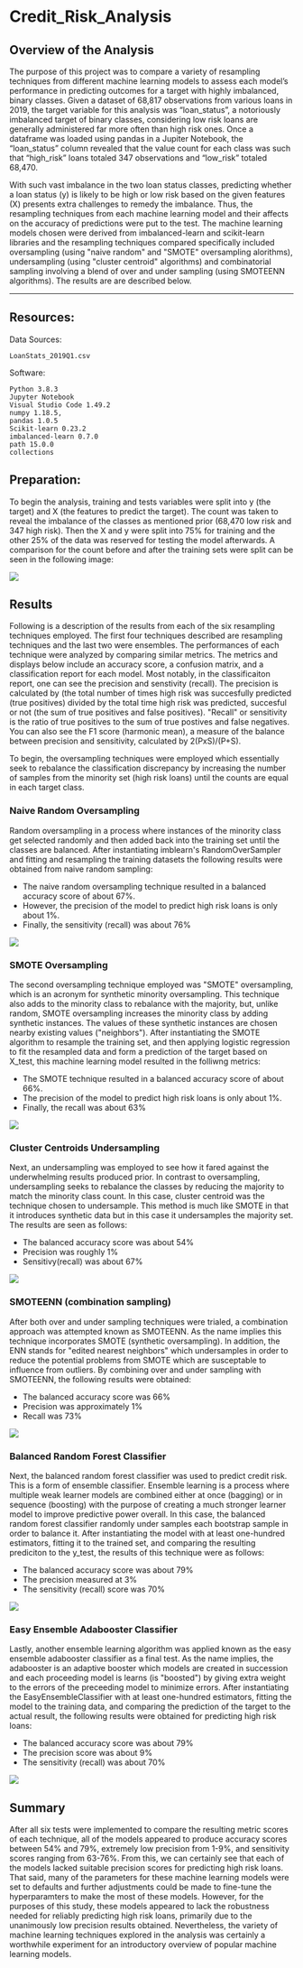 # Credit_Risk_Analysis


## Overview of the Analysis

The purpose of this project was to compare a variety of resampling techniques from different machine learning models to assess each model’s performance in predicting outcomes for a target with highly imbalanced, binary classes.  Given a dataset of 68,817 observations from various loans in 2019, the target variable for this analysis was “loan_status”, a notoriously imbalanced target of binary classes, considering low risk loans are generally administered far more often than high risk ones.  Once a dataframe was loaded using pandas in a Jupiter Notebook, the “loan_status” column revealed that the value count for each class was such that “high_risk” loans totaled 347 observations and “low_risk” totaled 68,470.  


With such vast imbalance in the two loan status classes, predicting whether a loan status (y) is likely to be high or low risk based on the given features (X) presents extra challenges to remedy the imbalance.  Thus, the resampling techniques from each machine learning model and their affects on the accuracy of predictions were put to the test.  The machine learning models chosen were derived from imbalanced-learn and scikit-learn libraries and the resampling techniques compared specifically included oversampling (using "naive random" and "SMOTE" oversampling alorithms), undersampling (using "cluster centroid" algorithms) and combinatorial sampling involving a blend of over and under sampling (using SMOTEENN algorithms).  The results are are described below.

---------------------------------------------
## Resources:

Data Sources: 
    
    LoanStats_2019Q1.csv

    

Software: 

    Python 3.8.3
    Jupyter Notebook
    Visual Studio Code 1.49.2
    numpy 1.18.5, 
    pandas 1.0.5
    Scikit-learn 0.23.2
    imbalanced-learn 0.7.0
    path 15.0.0
    collections


## Preparation:

To begin the analysis, training and tests variables were split into y (the target) and X (the features to predict the target).  The count was taken to reveal the imbalance of the classes as mentioned prior (68,470 low risk and 347 high risk).  Then the X and y were split into 75% for training and the other 25% of the data was reserved for testing the model afterwards.  A comparison for the count before and after the training sets were split can be seen in the following image:

![](images_for_readme/train_test_split.png)


## Results

Following is a description of the results from each of the six resampling techniques employed.  The first four techniques described are resampling techniques and the last two were ensembles.  The performances of each technique were analyzed by comparing similar metrics.  The metrics and displays below include an accuracy score, a confusion matrix, and a classification report for each model.  Most notably, in the classificaiton report, one can see the precision and senstivity (recall).  The precision is calculated by (the total number of times high risk was succesfully predicted (true positives) divided by the total time high risk was predicted, succesful or not (the sum of true positives and false positives).  "Recall" or sensitivity is the ratio of true positives to the sum of true postives and false negatives.  You can also see the F1 score (harmonic mean), a measure of the balance between precision and sensitivity, calculated by 2(PxS)/(P+S).


To begin, the oversampling techniques were employed which essentially seek to rebalance the classification discrepancy by increasing the number of samples from the minority set (high risk loans) until the counts are equal in each target class.

### Naive Random Oversampling

Random oversampling in a process where instances of the minority class get selected randomly and then added back into the training set until the classes are balanced. After instantiating imblearn's RandomOverSampler and fitting and resampling the training datasets the following results were obtained from naive random sampling:

- The naive random oversampling technique resulted in a balanced accuracy score of about 67%.
- However, the precision of the model to predict high risk loans is only about 1%.  
- Finally, the sensitivity (recall) was about 76%

![](images_for_readme/random_oversampling.png)


### SMOTE Oversampling

The second oversampling technique employed was "SMOTE" oversampling, which is an acronym for synthetic minority oversampling.  This technique also adds to the minority class to rebalance with the majority, but, unlike random, SMOTE oversampling increases the minority class by adding synthetic instances.  The values of these synthetic instances are chosen nearby existing values ("neighbors").  After instantiating the SMOTE algorithm to resample the training set, and then applying logistic regression to fit the resampled data and form a prediction of the target based on X_test, this machine learning model resulted in the folliwng metrics:

- The SMOTE technique resulted in a balanced accuracy score of about 66%.
- The precision of the model to predict high risk loans is only about 1%.  
- Finally, the recall was about 63%

![](images_for_readme/SMOTE.png)




### Cluster Centroids Undersampling

Next, an undersampling was employed to see how it fared against the underwhelming results produced prior.  In contrast to oversampling, undersampling seeks to rebalance the classes by reducing the majority to match the minority class count.  In this case, cluster centroid was the technique chosen to undersample.  This method is much like SMOTE in that it introduces synthetic data but in this case it undersamples the majority set.  The results are seen as follows:

- The balanced accuracy score was about 54%
- Precision was roughly 1%
- Sensitivy(recall) was about 67%

![](images_for_readme/cluster_centroids_undersampling.png)


### SMOTEENN (combination sampling)

After both over and under sampling techniques were trialed, a combination approach was attempted known as SMOTEENN.  As the name implies this technique incorporates SMOTE (synthetic oversampling).  In addition, the ENN stands for "edited nearest neighbors" which undersamples in order to reduce the potential problems from SMOTE which are susceptable to influence from outliers.  By combining over and under sampling with SMOTEENN, the following results were obtained:

- The balanced accuracy score was 66%
- Precision was approximately 1%
- Recall was 73%

![](images_for_readme/smoteenn.png)


### Balanced Random Forest Classifier

Next, the balanced random forest classifier was used to predict credit risk.  This is a form of ensemble classifier.  Ensemble learning is a process where multiple weak learner models are combined either at once (bagging) or in sequence (boosting) with the purpose of creating a much stronger learner model to improve predictive power overall.  In this case, the balanced random forest classifier randomly under samples each bootstrap sample in order to balance it.  After instantiating the model with at least one-hundred estimators, fitting it to the trained set, and comparing the resulting prediciton to the y_test, the results of this technique were as follows:

- The balanced accuracy score was about 79%
- The precision measured at 3%
- The sensitivity (recall) score was 70%


![](images_for_readme/balanced_randomforest_classifier.png)

### Easy Ensemble Adabooster Classifier

Lastly, another ensemble learning algorithm was applied known as the easy ensemble adabooster classifier as a final test.  As the name implies, the adabooster is an adaptive booster which models are created in succession and each proceeding model is learns (is "boosted") by giving extra weight to the errors of the preceeding model to minimize errors.  After instantiating the EasyEnsembleClassifier with at least one-hundred estimators, fitting the model to the training data, and comparing the prediction of the target to the actual result, the following results were obtained for predicting high risk loans:

- The balanced accuracy score was about 79%
- The precision score was about 9%
- The sensitivity (recall) was about 70%

![](images_for_readme/adaboost.png)

## Summary

After all six tests were implemented to compare the resulting metric scores of each technique, all of the models appeared to produce accuracy scores between 54% and 79%, extremely low precision from 1-9%, and sensitivity scores ranging from 63-76%.  From this, we can certainly see that each of the models lacked suitable precision scores for predicting high risk loans.  That said, many of the parameters for these machine learning models were set to defaults and further adjustments could be made to fine-tune the hyperparamters to make the most of these models.  However, for the purposes of this study, these models appeared to lack the robustness needed for reliably predicting high risk loans, primarily due to the unanimously low precision results obtained.  Nevertheless, the variety of machine learning techniques explored in the analysis was certainly a worthwhile experiment for an introductory overview of popular machine learning models.